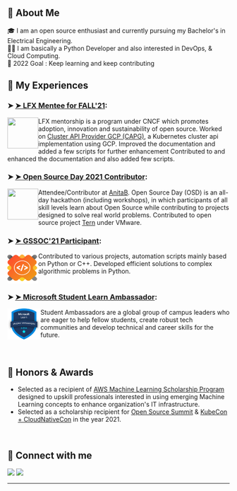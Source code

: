 ## 🚀 About Me

🎓 I am an open source enthusiast and currently pursuing my Bachelor's in Electrical Engineering.
<br>
👨‍💻 I am basically a Python Developer and also interested in DevOps, & Cloud Computing.
<br>
🎯 2022 Goal : Keep learning and keep contributing
<br>

## 🙌 My Experiences 

### ➤ [➤ LFX Mentee for FALL'21](https://mentorship.lfx.linuxfoundation.org/project/9e7f18e3-68ee-44f8-ac74-55e802fce8e3): </br>
<IMG SRC="https://fellowship.mlh.io/favicon.ico" ALIGN="left" width="70" height="70" /> LFX mentorship is a program under CNCF which promotes adoption, innovation and sustainability of open source. Worked on [Cluster API Provider GCP (CAPG)](https://github.com/kubernetes-sigs/cluster-api-provider-gcp), a Kubernetes cluster api implementation using GCP. Improved the documentation and added a few scripts for further enhancement Contributed to and enhanced the documentation and also added few scripts.

### ➤ [➤ Open Source Day 2021 Contributor](https://ghc.anitab.org/programs-and-awards/open-source-day/): </br>
<IMG SRC="https://4b7xbg26zfmr1aupi724hrym-wpengine.netdna-ssl.com/wp-content/uploads/2020/08/cropped-GHC_Logos_kjs12_onC-1-e1596554845308-192x192.png" ALIGN="left" width="70" height="70" />Attendee/Contributor at [AnitaB](https://anitab.org/). Open Source Day (OSD) is an all-day hackathon (including workshops), in which participants of all skill levels learn about Open Source while contributing to projects designed to solve real world problems. Contributed to open source project [Tern](https://github.com/tern-tools/tern) under VMware.

### ➤ [➤ GSSOC'21 Participant](https://gssoc.girlscript.tech/): </br>
<IMG SRC="https://github.com/VishwaGauravIn/Images/blob/main/gssoc_sq.png" ALIGN="left" width="70" height="70" /> Contributed to various projects, automation scripts mainly based on Python or C++. Developed efficient solutions to complex algorithmic problems in Python. </br></br>

### ➤ [➤ Microsoft Student Learn Ambassador](https://studentambassadors.microsoft.com/): </br>
<IMG SRC="https://github.com/VishwaGauravIn/Images/blob/main/microsoft_student_learn_ambassador.png" ALIGN="left" width="75" height="70" />  Student Ambassadors are a global group of campus leaders who are eager to help fellow students, create robust tech communities and develop technical and career skills for the future. </br></br>
<br>

## 🥇 Honors & Awards 
- Selected as a recipient of [AWS Machine Learning Scholarship Program](https://www.udacity.com/scholarships/aws-machine-learning-scholarship-program) designed to upskill professionals interested in using emerging Machine Learning concepts to enhance organization's IT infrastructure.
- Selected as a scholarship recipient for [Open Source Summit](https://events.linuxfoundation.org/open-source-summit-north-america/) & [KubeCon + CloudNativeCon](https://events.linuxfoundation.org/kubecon-cloudnativecon-north-america/) in the year 2021.
<br>

## 📌 Connect with me 
<a href="https://linkedin.com/in/sayantani-saha-47a55b1bb"><img src="https://img.shields.io/badge/linkedin-%230077B5.svg?style=for-the-badge&logo=linkedin&logoColor=white"></img></a>
<a href="https://ii.sayantani.ii@gmail.com"><img src="https://img.shields.io/badge/ii.sayantani.ii@gmail.com-D14836?style=for-the-badge&logo=gmail&logoColor=white"></img></a>

<hr/>

<!-- ## Languages and Tools 💻

[<img align="left" alt="python" width="28px" src="https://raw.githubusercontent.com/github/explore/80688e429a7d4ef2fca1e82350fe8e3517d3494d/topics/python/python.png" />](https://raw.githubusercontent.com/github/explore/80688e429a7d4ef2fca1e82350fe8e3517d3494d/topics/python/python.png)
[<img align="left" alt="cpp" width="28px" src="https://raw.githubusercontent.com/github/explore/80688e429a7d4ef2fca1e82350fe8e3517d3494d/topics/cpp/cpp.png" />](https://raw.githubusercontent.com/github/explore/80688e429a7d4ef2fca1e82350fe8e3517d3494d/topics/cpp/cpp.png)
[<img align="left" alt="docker" width="28px" src="https://raw.githubusercontent.com/github/explore/80688e429a7d4ef2fca1e82350fe8e3517d3494d/topics/docker/docker.png" />](https://raw.githubusercontent.com/github/explore/80688e429a7d4ef2fca1e82350fe8e3517d3494d/topics/docker/docker.png)
[<img align="left" alt="HTML5" width="28px" src="https://raw.githubusercontent.com/github/explore/80688e429a7d4ef2fca1e82350fe8e3517d3494d/topics/html/html.png" />](https://raw.githubusercontent.com/github/explore/80688e429a7d4ef2fca1e82350fe8e3517d3494d/topics/html/html.png)
[<img align="left" alt="CSS3" width="28px" src="https://raw.githubusercontent.com/github/explore/80688e429a7d4ef2fca1e82350fe8e3517d3494d/topics/css/css.png" />](https://raw.githubusercontent.com/github/explore/80688e429a7d4ef2fca1e82350fe8e3517d3494d/topics/css/css.png)
[<img align="left" alt="JS" width="28px" src="https://raw.githubusercontent.com/github/explore/80688e429a7d4ef2fca1e82350fe8e3517d3494d/topics/javascript/javascript.png" />](https://raw.githubusercontent.com/github/explore/80688e429a7d4ef2fca1e82350fe8e3517d3494d/topics/javascript/javascript.png)
[<img align="left" alt="Git" width="28px" src="https://raw.githubusercontent.com/github/explore/80688e429a7d4ef2fca1e82350fe8e3517d3494d/topics/git/git.png" />](https://raw.githubusercontent.com/github/explore/80688e429a7d4ef2fca1e82350fe8e3517d3494d/topics/git/git.png)
[<img align="left" alt="GitHub" width="28px" src="https://raw.githubusercontent.com/github/explore/78df643247d429f6cc873026c0622819ad797942/topics/github/github.png" />](https://raw.githubusercontent.com/github/explore/78df643247d429f6cc873026c0622819ad797942/topics/github/github.png)
 -->
